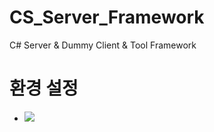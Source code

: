 # CS_Server_Framework
C# Server &amp; Dummy Client &amp; Tool Framework

# 환경 설정
- <img src="https://img.shields.io/badge/Visual Studio 2022-5C2D91?style=flat&logo=Visual Studio&logoColor=white"/>    
